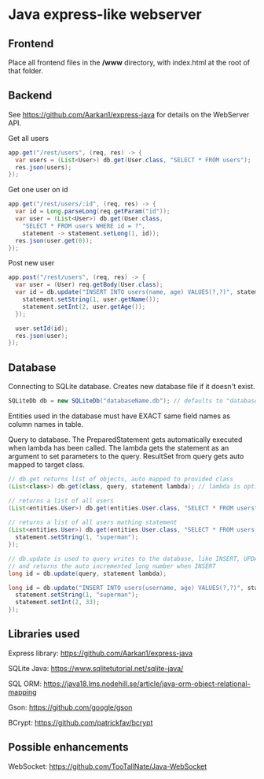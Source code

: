 # Java express-like webserver
## Frontend
Place all frontend files in the **/www** directory, with index.html at the root of that folder.

## Backend
See https://github.com/Aarkan1/express-java for details on the WebServer API.

Get all users
```java
app.get("/rest/users", (req, res) -> {
  var users = (List<User>) db.get(User.class, "SELECT * FROM users");
  res.json(users);
});
```

Get one user on id
```java
app.get("/rest/users/:id", (req, res) -> {
  var id = Long.parseLong(req.getParam("id"));
  var user = (List<User>) db.get(User.class,
    "SELECT * FROM users WHERE id = ?",
    statement -> statement.setLong(1, id));
  res.json(user.get(0));
});
```

Post new user
```java
app.post("/rest/users", (req, res) -> {
  var user = (User) req.getBody(User.class);
  var id = db.update("INSERT INTO users(name, age) VALUES(?,?)", statement -> {
    statement.setString(1, user.getName());
    statement.setInt(2, user.getAge());
  });

  user.setId(id);
  res.json(user);
});
```

## Database
Connecting to SQLite database. Creates new database file if it doesn't exist.
```java
SQLiteDb db = new SQLiteDb("databaseName.db"); // defaults to "database.db"
```

Entities used in the database must have EXACT same field names as column names in table.

Query to database. The PreparedStatement gets automatically executed when lambda has been called.
The lambda gets the statement as an argument to set parameters to the query.
ResultSet from query gets auto mapped to target class.
```java
// db.get returns list of objects, auto mapped to provided class 
(List<class>) db.get(class, query, statement lambda); // lambda is optional if prepared statement isn't needed

// returns a list of all users
(List<entities.User>) db.get(entities.User.class, "SELECT * FROM users");
 
// returns a list of all users mathing statement
(List<entities.User>) db.get(entities.User.class, "SELECT * FROM users WHERE username = ?", statement -> {
  statement.setString(1, "superman");
});

// db.update is used to query writes to the database, like INSERT, UPDATE and DELETE
// and returns the auto incremented long number when INSERT
long id = db.update(query, statement lambda);

long id = db.update("INSERT INTO users(username, age) VALUES(?,?)", statement -> {
  statement.setString(1, "superman");
  statement.setInt(2, 33);
});
```

## Libraries used

Express library:
https://github.com/Aarkan1/express-java

SQLite Java: 
https://www.sqlitetutorial.net/sqlite-java/

SQL ORM: 
https://java18.lms.nodehill.se/article/java-orm-object-relational-mapping

Gson:
https://github.com/google/gson

BCrypt: 
https://github.com/patrickfav/bcrypt

## Possible enhancements
WebSocket: 
https://github.com/TooTallNate/Java-WebSocket
